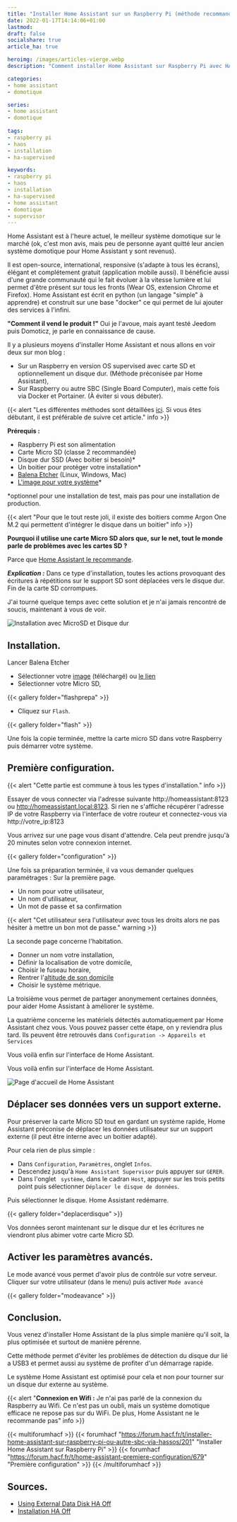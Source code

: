 ```yaml
---
title: "Installer Home Assistant sur un Raspberry Pi (méthode recommandée)"
date: 2022-01-17T14:14:06+01:00
lastmod: 
draft: false
socialshare: true
article_ha: true

heroimg: /images/articles-vierge.webp
description: "Comment installer Home Assistant sur Raspberry Pi avec HAOS sur MicroSD et déplacer le dossier utilisateur sur un disque dur externe ou interne."

categories:
- home assistant
- domotique

series:
- home assistant
- domotique
  
tags:
- raspberry pi
- haos
- installation
- ha-supervised

keywords:
- raspberry pi
- haos
- installation
- ha-supervised
- home assistant
- domotique
- supervisor
---
```


Home Assistant est à l'heure actuel, le meilleur système domotique sur le marché (ok, c'est mon avis, mais peu de personne ayant quitté leur ancien système domotique pour Home Assistant y sont revenus).

Il est open-source, international, responsive (s'adapte à tous les écrans), élégant et complétement gratuit (application mobile aussi). Il bénéficie aussi d'une grande communauté qui le fait évoluer à la vitesse lumière et lui permet d'être présent sur tous les fronts (Wear OS, extension Chrome et Firefox). Home Assistant est écrit en python (un langage "simple" à apprendre) et construit sur une base "docker" ce qui permet de lui ajouter des services à l'infini.

**"Comment il vend le produit !"** Oui je l'avoue, mais ayant testé Jeedom puis Domoticz, je parle en connaissance de cause.

Il y a plusieurs moyens d'installer Home Assistant et nous allons en voir deux sur mon blog :
* Sur un Raspberry en version OS supervised avec carte SD et optionnellement un disque dur. (Méthode préconisée par Home Assistant),
* Sur Raspberry ou autre SBC (Single Board Computer), mais cette fois via Docker et Portainer. (À éviter si vous débuter).

{{< alert "Les différentes méthodes sont détaillées [ici](https://forum.hacf.fr/t/conseils-sur-le-choix-methode-ou-type-dinstallation/2068). Si vous êtes débutant, il est préférable de suivre cet article." info >}}

**Prérequis :**
* Raspberry Pi est son alimentation
* Carte Micro SD (classe 2 recommandée)
* Disque dur SSD (Avec boitier si besoin)*
* Un boitier pour protéger votre installation*
* [Balena Etcher](https://www.balena.io/etcher/) (Linux, Windows, Mac)
* [L'image pour votre système](https://github.com/home-assistant/operating-system/releases)*

*optionnel pour une installation de test, mais pas pour une installation de production.

{{< alert "Pour que le tout reste joli, il existe des boitiers comme Argon One M.2 qui permettent d'intégrer le disque dans un boitier" info >}}

**Pourquoi il utilise une carte Micro SD alors que, sur le net, tout le monde parle de problèmes avec les cartes SD ?**

Parce que [Home Assistant le recommande](https://www.home-assistant.io/common-tasks/os/#using-external-data-disk).

__*Explication :*__ Dans ce type d'installation, toutes les actions provoquant des écritures à répétitions sur le support SD sont déplacées vers le disque dur. Fin de la carte SD corrompues.

J'ai tourné quelque temps avec cette solution et je n'ai jamais rencontré de soucis, maintenant à vous de voir.

![Installation avec MicroSD et Disque dur](img/shema_ha_microsd_hard_drive.png)

## Installation.
Lancer Balena Etcher
* Sélectionner votre [image](https://github.com/home-assistant/operating-system/releases) (téléchargé) ou [le lien](https://www.home-assistant.io/installation/raspberrypi#install-home-assistant-operating-system)
* Sélectionner votre Micro SD,
  
{{< gallery folder="flashprepa" >}}

* Cliquez sur `Flash`.

{{< gallery folder="flash" >}}

Une fois la copie terminée, mettre la carte micro SD dans votre Raspberry puis démarrer votre système.

## Première configuration.

{{< alert "Cette partie est commune à tous les types d'installation." info >}}

Essayer de vous connecter via l'adresse suivante http://homeassistant:8123 ou http://homeassistant.local:8123. Si rien ne s'affiche récupérer l'adresse IP de votre Raspberry via l'interface de votre routeur et connectez-vous via http://votre_ip:8123

Vous arrivez sur une page vous disant d'attendre. Cela peut prendre jusqu'à 20 minutes selon votre connexion internet.

{{< gallery folder="configuration" >}}

Une fois sa préparation terminée, il va vous demander quelques paramétrages :
Sur la première page.
* Un nom pour votre utilisateur,
* Un nom d'utilisateur,
* Un mot de passe et sa confirmation
  
{{< alert "Cet utilisateur sera l'utilisateur avec tous les droits alors ne pas hésiter à mettre un bon mot de passe." warning >}}

La seconde page concerne l'habitation.
* Donner un nom votre installation,
* Définir la localisation de votre domicile,
* Choisir le fuseau horaire,
* Rentrer l'[altitude de son domicile](https://www.calcmaps.com/fr/map-elevation/)
* Choisir le système métrique.

La troisième vous permet de partager anonymement certaines données, pour aider Home Assistant à améliorer le système.

La quatrième concerne les matériels détectés automatiquement par Home Assistant chez vous.
Vous pouvez passer cette étape, on y reviendra plus tard. Ils peuvent être retrouvés dans `Configuration -> Appareils et Services`

Vous voilà enfin sur l'interface de Home Assistant.

Vous voilà enfin sur l'interface de Home Assistant.

![Page d'accueil de Home Assistant](img/ha_ecran_acceuil.png)

## Déplacer ses données vers un support externe.
Pour préserver la carte Micro SD tout en gardant un système rapide, Home Assistant préconise de déplacer les données utilisateur sur un support externe (il peut être interne avec un boitier adapté).

Pour cela rien de plus simple :
* Dans `Configuration`, `Paramètres`, onglet `Infos`.
* Descendez jusqu'à `Home Assistant Supervisor` puis appuyer sur `GERER`.
* Dans l'onglet ` système`, dans le cadran `Host`, appuyer sur les trois petits point puis sélectionner `Déplacer le disque de données`.

Puis sélectionner le disque.
Home Assistant redémarre.

{{< gallery folder="deplacerdisque" >}}

Vos données seront maintenant sur le disque dur et les écritures ne viendront plus abimer votre carte Micro SD.

## Activer les paramètres avancés.
Le mode avancé vous permet d'avoir plus de contrôle sur votre serveur.
Cliquer sur votre utilisateur (dans le menu) puis activer `Mode avancé`

{{< gallery folder="modeavance" >}}

## Conclusion.
Vous venez d'installer Home Assistant de la plus simple manière qu'il soit, la plus optimisée et surtout de manière pérenne.

Cette méthode permet d'éviter les problèmes de détection du disque dur lié a USB3 et permet aussi au système de profiter d'un démarrage rapide.

Le système Home Assistant est optimisé pour cela et non pour tourner sur un disque dur externe au système.

{{< alert "**Connexion en Wifi :** Je n'ai pas parlé de la connexion du Raspberry au Wifi. Ce n'est pas un oubli, mais un système domotique efficace ne repose pas sur du WiFi. De plus, Home Assistant ne le recommande pas" info >}}

{{< multiforumhacf >}}
    {{< forumhacf "https://forum.hacf.fr/t/installer-home-assistant-sur-raspberry-pi-ou-autre-sbc-via-hassos/201" "Installer Home Assistant sur Raspberry Pi" >}}
    {{< forumhacf "https://forum.hacf.fr/t/home-assistant-premiere-configuration/679" "Première configuration" >}}
{{< /multiforumhacf >}}

## Sources.
* [Using External Data Disk HA Off](https://www.home-assistant.io/common-tasks/os/#using-external-data-disk)
* [Installation HA Off](https://www.home-assistant.io/installation/)
